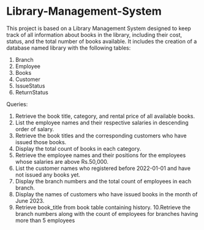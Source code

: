 # Library-Management-System

This project is based on a Library Management System designed to keep track of all information about books in the library, including their cost, status, and the total number of books available. It includes the creation of a database named library with the following tables:

1. Branch
2. Employee
3. Books
4. Customer
5. IssueStatus
5. ReturnStatus



Queries:
1. Retrieve the book title, category, and rental price of all available books.
2. List the employee names and their respective salaries in descending order of salary.
3. Retrieve the book titles and the corresponding customers who have issued those books.
4. Display the total count of books in each category.
5. Retrieve the employee names and their positions for the employees whose salaries are above Rs.50,000.
6. List the customer names who registered before 2022-01-01 and have not issued any books yet.
7. Display the branch numbers and the total count of employees in each branch.
8. Display the names of customers who have issued books in the month of June 2023.
9. Retrieve book_title from book table containing history.
10.Retrieve the branch numbers along with the count of employees for branches having more than 5 employees
